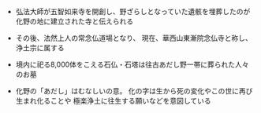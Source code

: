- 弘法大師が五智如来寺を開創し、野ざらしとなっていた遺骸を埋葬したのが
化野の地に建立された寺と伝えられる

- その後、法然上人の常念仏道場となり、
現在、華西山東漸院念仏寺と称し、浄土宗に属する

- 境内に祀る8,000体をこえる石仏・石塔は往古あだし野一帯に葬られた人々のお墓

- 化野の「あだし」はむなしいの意。
化の字は生から死の変化やこの世に再び生まれ化ることや
極楽浄土に往生する願いなどを意図している
